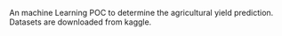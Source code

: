 An machine Learning POC to determine the agricultural yield prediction. Datasets are downloaded from kaggle.
